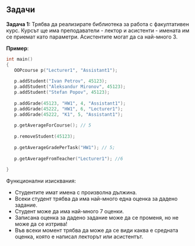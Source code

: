 ## Задачи

**Задача 1:**
Трябва да реализирате библиотека за работа с факултативен курс. 
Курсът ще има преподаватели - лектор и асистенти - имената им се приемат като параметри.
Асистентите могат да са най-много 3.

**Пример**:
 ```c++
int main()
{
	OOPcourse p("Lecturer1", "Assistant1");
	
	p.addStudent("Ivan Petrov", 45123);
	p.addStudent("Aleksandur Mironov", 45123);
	p.addStudent("Stefan Popov", 45123);
	
	p.addGrade(45123, "HW1", 4, "Assistant1");
	p.addGrade(45222, "HW1", 6, "Lecturer1");
	p.addGrade(45222, "K1", 5, "Assistant1");
	
	p.getAverageForCourse(); // 5
	
	p.removeStudent(45123);
	
	p.getAverageGradePerTask("HW1"); // 5;
	
	p.getAverageFromTeacher("Lecturer1"); //6
	
}
 ```

Функционални изисквания:
 - Студентите имат имена с произволна дължина.
 - Всеки студент трябва да има най-много една оценка за дадено задание.
 - Студент може да има най-много 7 оценки.
 - Записана оценка за дадено задание може да се променя, но не може да се изтрива!
 - Във всеки момент трябва да може да се види каква е средната оценка, която е написал лекторът или асистентът.
